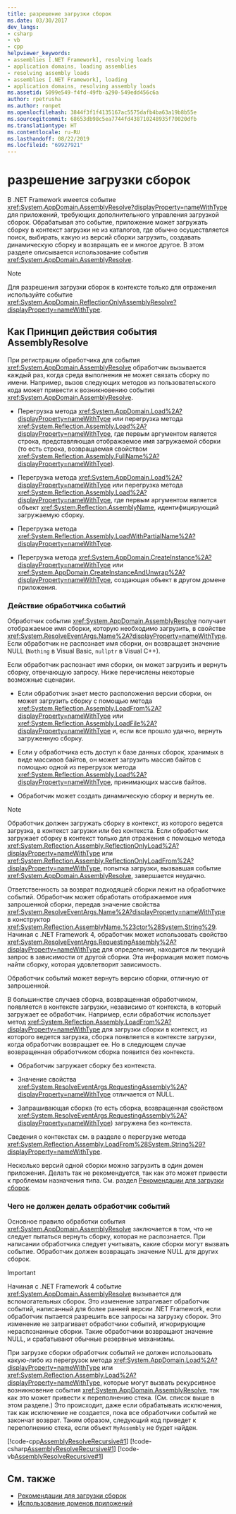 ```yaml
---
title: разрешение загрузки сборок
ms.date: 03/30/2017
dev_langs:
- csharp
- vb
- cpp
helpviewer_keywords:
- assemblies [.NET Framework], resolving loads
- application domains, loading assemblies
- resolving assembly loads
- assemblies [.NET Framework], loading
- application domains, resolving assembly loads
ms.assetid: 5099e549-f4fd-49fb-a290-549edd456c6a
author: rpetrusha
ms.author: ronpet
ms.openlocfilehash: 3844f3f1f4135167ac5575dafb4ba63a19b8b55e
ms.sourcegitcommit: 68653db98c5ea7744fd438710248935f70020dfb
ms.translationtype: HT
ms.contentlocale: ru-RU
ms.lasthandoff: 08/22/2019
ms.locfileid: "69927921"
---
```

# <a name="resolving-assembly-loads"></a>разрешение загрузки сборок
В .NET Framework имеется событие <xref:System.AppDomain.AssemblyResolve?displayProperty=nameWithType> для приложений, требующих дополнительного управления загрузкой сборок. Обрабатывая это событие, приложение может загружать сборку в контекст загрузки не из каталогов, где обычно осуществляется поиск, выбирать, какую из версий сборки загрузить, создавать динамическую сборку и возвращать ее и многое другое. В этом разделе описывается использование события <xref:System.AppDomain.AssemblyResolve>.  
  
> [!NOTE]
> Для разрешения загрузки сборок в контексте только для отражения используйте событие <xref:System.AppDomain.ReflectionOnlyAssemblyResolve?displayProperty=nameWithType>.  
  
## <a name="how-the-assemblyresolve-event-works"></a>Как Принцип действия события AssemblyResolve  
 При регистрации обработчика для события <xref:System.AppDomain.AssemblyResolve> обработчик вызывается каждый раз, когда среда выполнения не может связать сборку по имени. Например, вызов следующих методов из пользовательского кода может привести к возникновению события <xref:System.AppDomain.AssemblyResolve>.  
  
- Перегрузка метода <xref:System.AppDomain.Load%2A?displayProperty=nameWithType> или перегрузка метода <xref:System.Reflection.Assembly.Load%2A?displayProperty=nameWithType>, где первым аргументом является строка, представляющая отображаемое имя загружаемой сборки (то есть строка, возвращаемая свойством <xref:System.Reflection.Assembly.FullName%2A?displayProperty=nameWithType>).  
  
- Перегрузка метода <xref:System.AppDomain.Load%2A?displayProperty=nameWithType> или перегрузка метода <xref:System.Reflection.Assembly.Load%2A?displayProperty=nameWithType>, где первым аргументом является объект <xref:System.Reflection.AssemblyName>, идентифицирующий загружаемую сборку.  
  
- Перегрузка метода <xref:System.Reflection.Assembly.LoadWithPartialName%2A?displayProperty=nameWithType>.  
  
- Перегрузка метода <xref:System.AppDomain.CreateInstance%2A?displayProperty=nameWithType> или <xref:System.AppDomain.CreateInstanceAndUnwrap%2A?displayProperty=nameWithType>, создающая объект в другом домене приложения.  
  
### <a name="what-the-event-handler-does"></a>Действие обработчика событий  
 Обработчик события <xref:System.AppDomain.AssemblyResolve> получает отображаемое имя сборки, которую необходимо загрузить, в свойстве <xref:System.ResolveEventArgs.Name%2A?displayProperty=nameWithType>. Если обработчик не распознает имя сборки, он возвращает значение NULL (`Nothing` в Visual Basic, `nullptr` в Visual C++).  
  
 Если обработчик распознает имя сборки, он может загрузить и вернуть сборку, отвечающую запросу. Ниже перечислены некоторые возможные сценарии.  
  
- Если обработчик знает место расположения версии сборки, он может загрузить сборку с помощью метода <xref:System.Reflection.Assembly.LoadFrom%2A?displayProperty=nameWithType> или <xref:System.Reflection.Assembly.LoadFile%2A?displayProperty=nameWithType> и, если все прошло удачно, вернуть загруженную сборку.  
  
- Если у обработчика есть доступ к базе данных сборок, хранимых в виде массивов байтов, он может загрузить массив байтов с помощью одной из перегрузок метода <xref:System.Reflection.Assembly.Load%2A?displayProperty=nameWithType>, принимающих массив байтов.  
  
- Обработчик может создать динамическую сборку и вернуть ее.  
  
> [!NOTE]
> Обработчик должен загружать сборку в контекст, из которого ведется загрузка, в контекст загрузки или без контекста. Если обработчик загружает сборку в контекст только для отражения с помощью метода <xref:System.Reflection.Assembly.ReflectionOnlyLoad%2A?displayProperty=nameWithType> или <xref:System.Reflection.Assembly.ReflectionOnlyLoadFrom%2A?displayProperty=nameWithType>, попытка загрузки, вызвавшая событие <xref:System.AppDomain.AssemblyResolve>, завершается неудачно.  
  
 Ответственность за возврат подходящей сборки лежит на обработчике событий. Обработчик может обработать отображаемое имя запрошенной сборки, передав значение свойства <xref:System.ResolveEventArgs.Name%2A?displayProperty=nameWithType> в конструктор <xref:System.Reflection.AssemblyName.%23ctor%28System.String%29>. Начиная с .NET Framework 4, обработчик может использовать свойство <xref:System.ResolveEventArgs.RequestingAssembly%2A?displayProperty=nameWithType> для определения, находится ли текущий запрос в зависимости от другой сборки. Эта информация может помочь найти сборку, которая удовлетворит зависимость.  
  
 Обработчик событий может вернуть версию сборки, отличную от запрошенной.  
  
 В большинстве случаев сборка, возвращенная обработчиком, появляется в контексте загрузки, независимо от контекста, в который загружает ее обработчик. Например, если обработчик использует метод <xref:System.Reflection.Assembly.LoadFrom%2A?displayProperty=nameWithType> для загрузки сборки в контекст, из которого ведется загрузка, сборка появляется в контексте загрузки, когда обработчик возвращает ее. Но в следующем случае возвращенная обработчиком сборка появится без контекста.  
  
- Обработчик загружает сборку без контекста.  
  
- Значение свойства <xref:System.ResolveEventArgs.RequestingAssembly%2A?displayProperty=nameWithType> отличается от NULL.  
  
- Запрашивающая сборка (то есть сборка, возвращенная свойством <xref:System.ResolveEventArgs.RequestingAssembly%2A?displayProperty=nameWithType>) загружена без контекста.  
  
 Сведения о контекстах см. в разделе о перегрузке метода <xref:System.Reflection.Assembly.LoadFrom%28System.String%29?displayProperty=nameWithType>.  
  
 Несколько версий одной сборки можно загрузить в один домен приложения. Делать так не рекомендуется, так как это может привести к проблемам назначения типа. См. раздел [Рекомендации для загрузки сборок](../../../docs/framework/deployment/best-practices-for-assembly-loading.md).  
  
### <a name="what-the-event-handler-should-not-do"></a>Чего не должен делать обработчик событий  
 Основное правило обработки события <xref:System.AppDomain.AssemblyResolve> заключается в том, что не следует пытаться вернуть сборку, которая не распознается. При написании обработчика следует учитывать, какие сборки могут вызвать событие. Обработчик должен возвращать значение NULL для других сборок.  
  
> [!IMPORTANT]
> Начиная с .NET Framework 4 событие <xref:System.AppDomain.AssemblyResolve> вызывается для вспомогательных сборок. Это изменение затрагивает обработчик событий, написанный для более ранней версии .NET Framework, если обработчик пытается разрешить все запросы на загрузку сборок. Это изменение не затрагивает обработчики событий, игнорирующие нераспознанные сборки. Такие обработчики возвращают значение NULL, и срабатывают обычные резервные механизмы.  
  
 При загрузке сборки обработчик событий не должен использовать какую-либо из перегрузок метода <xref:System.AppDomain.Load%2A?displayProperty=nameWithType> или <xref:System.Reflection.Assembly.Load%2A?displayProperty=nameWithType>, которые могут вызвать рекурсивное возникновение события <xref:System.AppDomain.AssemblyResolve>, так как это может привести к переполнению стека. (См. список выше в этом разделе.) Это происходит, даже если обрабатывать исключения, так как исключение не создается, пока все обработчики событий не закончат возврат. Таким образом, следующий код приведет к переполнению стека, если объект `MyAssembly` не будет найден.  
  
 [!code-cpp[AssemblyResolveRecursive#1](../../../samples/snippets/cpp/VS_Snippets_CLR/assemblyresolverecursive/cpp/example.cpp#1)]
 [!code-csharp[AssemblyResolveRecursive#1](../../../samples/snippets/csharp/VS_Snippets_CLR/assemblyresolverecursive/cs/example.cs#1)]
 [!code-vb[AssemblyResolveRecursive#1](../../../samples/snippets/visualbasic/VS_Snippets_CLR/assemblyresolverecursive/vb/example.vb#1)]  
  
## <a name="see-also"></a>См. также

- [Рекомендации для загрузки сборок](../../../docs/framework/deployment/best-practices-for-assembly-loading.md)
- [Использование доменов приложений](../../../docs/framework/app-domains/use.md)
